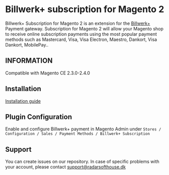 # Billwerk+ subscription for Magento 2
Billwerk+ Subscription for Magento 2 is an extension for the [Billwerk+](https://www.billwerk.plus/pay-payment-gateway/) Payment gateway. Subscription for Magento 2 will allow your Magento shop to receive online subscription payments using the most popular payment methods such as Mastercard, Visa, Visa Electron, Maestro, Dankort, Visa Dankort, MobilePay..

## INFORMATION
Compatible with Magento CE 2.3.0-2.4.0

## Installation
[Installation guide](https://www.radarsofthouse.dk/wp-content/uploads/reepay/billwerk_plus_subscription_for_magento2_installation_guide.pdf)

## Plugin Configuration
Enable and configure Billwerk+ payment in Magento Admin under `Stores / Configuration / Sales / Payment Methods / Billwerk+ Subscription`

## Support
You can create issues on our repository. In case of specific problems with your account, please contact support@radarsofthouse.dk
